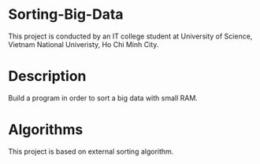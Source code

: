 # Sorting-Big-Data
This project is conducted by an IT college student at University of Science, Vietnam National Univeristy, Ho Chi Minh City.

# Description
Build a program in order to sort a big data with small RAM.

# Algorithms
This project is based on external sorting algorithm.
